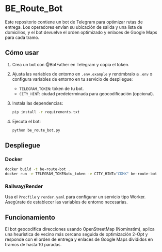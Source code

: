 # BE_Route_Bot

Este repositorio contiene un bot de Telegram para optimizar rutas de entrega. Los operadores envían su ubicación de salida y una lista de domicilios, y el bot devuelve el orden optimizado y enlaces de Google Maps para cada tramo.

## Cómo usar

1. Crea un bot con @BotFather en Telegram y copia el token.
2. Ajusta las variables de entorno en `.env.example` y renómbralo a `.env` o configura variables de entorno en tu servicio de despliegue:
   - `TELEGRAM_TOKEN`: token de tu bot.
   - `CITY_HINT`: ciudad predeterminada para geocodificación (opcional).
3. Instala las dependencias:

   ```bash
   pip install -r requirements.txt
   ```

4. Ejecuta el bot:

   ```bash
   python be_route_bot.py
   ```

## Despliegue

### Docker

```bash
docker build -t be-route-bot .
docker run -e TELEGRAM_TOKEN=tu_token -e CITY_HINT="CDMX" be-route-bot
```

### Railway/Render

Usa el `Procfile` y `render.yaml` para configurar un servicio tipo Worker. Asegúrate de establecer las variables de entorno necesarias.

## Funcionamiento

El bot geocodifica direcciones usando OpenStreetMap (Nominatim), aplica una heurística de vecino más cercano seguida de optimización 2-Opt y responde con el orden de entrega y enlaces de Google Maps divididos en tramos de hasta 10 paradas.
